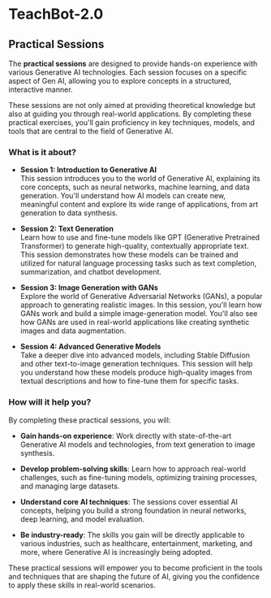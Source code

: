 # TeachBot-2.0

## Practical Sessions

The **practical sessions** are designed to provide hands-on experience with various Generative AI technologies. Each session focuses on a specific aspect of Gen AI, allowing you to explore concepts in a structured, interactive manner.

These sessions are not only aimed at providing theoretical knowledge but also at guiding you through real-world applications. By completing these practical exercises, you'll gain proficiency in key techniques, models, and tools that are central to the field of Generative AI.

### What is it about?

- **Session 1: Introduction to Generative AI**  
  This session introduces you to the world of Generative AI, explaining its core concepts, such as neural networks, machine learning, and data generation. You'll understand how AI models can create new, meaningful content and explore its wide range of applications, from art generation to data synthesis.

- **Session 2: Text Generation**  
  Learn how to use and fine-tune models like GPT (Generative Pretrained Transformer) to generate high-quality, contextually appropriate text. This session demonstrates how these models can be trained and utilized for natural language processing tasks such as text completion, summarization, and chatbot development.

- **Session 3: Image Generation with GANs**  
  Explore the world of Generative Adversarial Networks (GANs), a popular approach to generating realistic images. In this session, you'll learn how GANs work and build a simple image-generation model. You'll also see how GANs are used in real-world applications like creating synthetic images and data augmentation.

- **Session 4: Advanced Generative Models**  
  Take a deeper dive into advanced models, including Stable Diffusion and other text-to-image generation techniques. This session will help you understand how these models produce high-quality images from textual descriptions and how to fine-tune them for specific tasks.

### How will it help you?

By completing these practical sessions, you will:

- **Gain hands-on experience**: Work directly with state-of-the-art Generative AI models and technologies, from text generation to image synthesis.
  
- **Develop problem-solving skills**: Learn how to approach real-world challenges, such as fine-tuning models, optimizing training processes, and managing large datasets.

- **Understand core AI techniques**: The sessions cover essential AI concepts, helping you build a strong foundation in neural networks, deep learning, and model evaluation.

- **Be industry-ready**: The skills you gain will be directly applicable to various industries, such as healthcare, entertainment, marketing, and more, where Generative AI is increasingly being adopted.

These practical sessions will empower you to become proficient in the tools and techniques that are shaping the future of AI, giving you the confidence to apply these skills in real-world scenarios.
